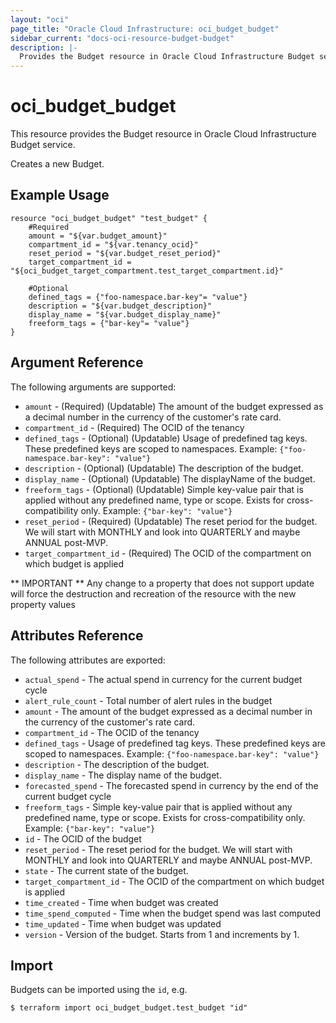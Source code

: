 ```yaml
---
layout: "oci"
page_title: "Oracle Cloud Infrastructure: oci_budget_budget"
sidebar_current: "docs-oci-resource-budget-budget"
description: |-
  Provides the Budget resource in Oracle Cloud Infrastructure Budget service
---
```


# oci_budget_budget
This resource provides the Budget resource in Oracle Cloud Infrastructure Budget service.

Creates a new Budget.


## Example Usage

```hcl
resource "oci_budget_budget" "test_budget" {
	#Required
	amount = "${var.budget_amount}"
	compartment_id = "${var.tenancy_ocid}"
	reset_period = "${var.budget_reset_period}"
	target_compartment_id = "${oci_budget_target_compartment.test_target_compartment.id}"

	#Optional
	defined_tags = {"foo-namespace.bar-key"= "value"}
	description = "${var.budget_description}"
	display_name = "${var.budget_display_name}"
	freeform_tags = {"bar-key"= "value"}
}
```

## Argument Reference

The following arguments are supported:

* `amount` - (Required) (Updatable) The amount of the budget expressed as a decimal number in the currency of the customer's rate card. 
* `compartment_id` - (Required) The OCID of the tenancy
* `defined_tags` - (Optional) (Updatable) Usage of predefined tag keys. These predefined keys are scoped to namespaces. Example: `{"foo-namespace.bar-key": "value"}` 
* `description` - (Optional) (Updatable) The description of the budget.
* `display_name` - (Optional) (Updatable) The displayName of the budget.
* `freeform_tags` - (Optional) (Updatable) Simple key-value pair that is applied without any predefined name, type or scope. Exists for cross-compatibility only. Example: `{"bar-key": "value"}` 
* `reset_period` - (Required) (Updatable) The reset period for the budget. We will start with MONTHLY and look into QUARTERLY and maybe ANNUAL post-MVP. 
* `target_compartment_id` - (Required) The OCID of the compartment on which budget is applied


** IMPORTANT **
Any change to a property that does not support update will force the destruction and recreation of the resource with the new property values

## Attributes Reference

The following attributes are exported:

* `actual_spend` - The actual spend in currency for the current budget cycle
* `alert_rule_count` - Total number of alert rules in the budget
* `amount` - The amount of the budget expressed as a decimal number in the currency of the customer's rate card. 
* `compartment_id` - The OCID of the tenancy
* `defined_tags` - Usage of predefined tag keys. These predefined keys are scoped to namespaces. Example: `{"foo-namespace.bar-key": "value"}` 
* `description` - The description of the budget.
* `display_name` - The display name of the budget.
* `forecasted_spend` - The forecasted spend in currency by the end of the current budget cycle
* `freeform_tags` - Simple key-value pair that is applied without any predefined name, type or scope. Exists for cross-compatibility only. Example: `{"bar-key": "value"}` 
* `id` - The OCID of the budget
* `reset_period` - The reset period for the budget. We will start with MONTHLY and look into QUARTERLY and maybe ANNUAL post-MVP. 
* `state` - The current state of the budget.
* `target_compartment_id` - The OCID of the compartment on which budget is applied
* `time_created` - Time when budget was created
* `time_spend_computed` - Time when the budget spend was last computed
* `time_updated` - Time when budget was updated
* `version` - Version of the budget. Starts from 1 and increments by 1.

## Import

Budgets can be imported using the `id`, e.g.

```
$ terraform import oci_budget_budget.test_budget "id"
```

